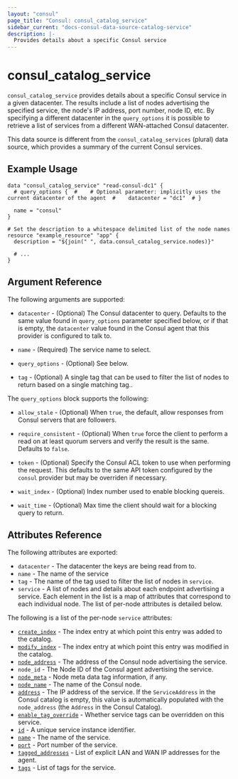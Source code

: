 ```yaml
---
layout: "consul"
page_title: "Consul: consul_catalog_service"
sidebar_current: "docs-consul-data-source-catalog-service"
description: |-
  Provides details about a specific Consul service
---
```


# consul\_catalog\_service

`consul_catalog_service` provides details about a specific Consul service in a
given datacenter.  The results include a list of nodes advertising the specified
service, the node's IP address, port number, node ID, etc.  By specifying a
different datacenter in the `query_options` it is possible to retrieve a list of
services from a different WAN-attached Consul datacenter.

This data source is different from the `consul_catalog_services` (plural) data
source, which provides a summary of the current Consul services.

## Example Usage

```
data "consul_catalog_service" "read-consul-dc1" {
  # query_options {  #    # Optional parameter: implicitly uses the current datacenter of the agent  #    datacenter = "dc1"  # }

  name = "consul"
}

# Set the description to a whitespace delimited list of the node names
resource "example_resource" "app" {
  description = "${join(" ", data.consul_catalog_service.nodes)}"

  # ...
}
```

## Argument Reference

The following arguments are supported:

* `datacenter` - (Optional) The Consul datacenter to query.  Defaults to the
  same value found in `query_options` parameter specified below, or if that is
  empty, the `datacenter` value found in the Consul agent that this provider is
  configured to talk to.

* `name` - (Required) The service name to select.

* `query_options` - (Optional) See below.

* `tag` - (Optional) A single tag that can be used to filter the list of nodes
  to return based on a single matching tag..

The `query_options` block supports the following:

* `allow_stale` - (Optional) When `true`, the default, allow responses from
  Consul servers that are followers.

* `require_consistent` - (Optional) When `true` force the client to perform a
  read on at least quorum servers and verify the result is the same.  Defaults
  to `false`.

* `token` - (Optional) Specify the Consul ACL token to use when performing the
  request.  This defaults to the same API token configured by the `consul`
  provider but may be overriden if necessary.

* `wait_index` - (Optional) Index number used to enable blocking quereis.

* `wait_time` - (Optional) Max time the client should wait for a blocking query
  to return.

## Attributes Reference

The following attributes are exported:

* `datacenter` - The datacenter the keys are being read from to.
* `name` - The name of the service
* `tag` - The name of the tag used to filter the list of nodes in `service`.
* `service` - A list of nodes and details about each endpoint advertising a
  service.  Each element in the list is a map of attributes that correspond to
  each individual node.  The list of per-node attributes is detailed below.

The following is a list of the per-node `service` attributes:

* [`create_index`](https://www.consul.io/docs/agent/http/catalog.html#CreateIndex) -
  The index entry at which point this entry was added to the catalog.
* [`modify_index`](https://www.consul.io/docs/agent/http/catalog.html#ModifyIndex) -
  The index entry at which point this entry was modified in the catalog.
* [`node_address`](https://www.consul.io/docs/agent/http/catalog.html#Address) -
  The address of the Consul node advertising the service.
* `node_id` - The Node ID of the Consul agent advertising the service.
* [`node_meta`](https://www.consul.io/docs/agent/http/catalog.html#Meta) - Node
  meta data tag information, if any.
* [`node_name`](https://www.consul.io/docs/agent/http/catalog.html#Node) - The
  name of the Consul node.
* [`address`](https://www.consul.io/docs/agent/http/catalog.html#ServiceAddress) -
  The IP address of the service.  If the `ServiceAddress` in the Consul catalog
  is empty, this value is automatically populated with the `node_address` (the
  `Address` in the Consul Catalog).
* [`enable_tag_override`](https://www.consul.io/docs/agent/http/catalog.html#ServiceEnableTagOverride) -
  Whether service tags can be overridden on this service.
* [`id`](https://www.consul.io/docs/agent/http/catalog.html#ServiceID) - A
  unique service instance identifier.
* [`name`](https://www.consul.io/docs/agent/http/catalog.html#ServiceName) - The
  name of the service.
* [`port`](https://www.consul.io/docs/agent/http/catalog.html#ServicePort) -
  Port number of the service.
* [`tagged_addresses`](https://www.consul.io/docs/agent/http/catalog.html#TaggedAddresses) -
  List of explicit LAN and WAN IP addresses for the agent.
* [`tags`](https://www.consul.io/docs/agent/http/catalog.html#ServiceTags) -
  List of tags for the service.
